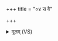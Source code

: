 +++
title = "०४ स वै"

+++
<details><summary>मूलम् (VS)</summary>

स वै वा॒योर॑जायत॒ तस्मा॑द्वा॒युर॑जायत ॥
</details>